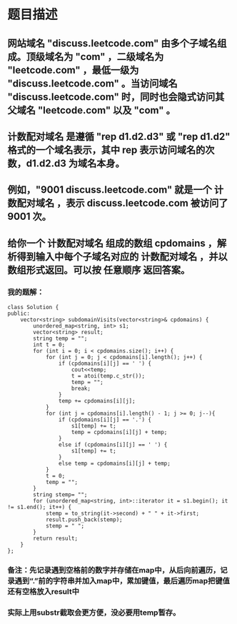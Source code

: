 # 题目描述
## 网站域名 "discuss.leetcode.com" 由多个子域名组成。顶级域名为 "com" ，二级域名为 "leetcode.com" ，最低一级为 "discuss.leetcode.com" 。当访问域名 "discuss.leetcode.com" 时，同时也会隐式访问其父域名 "leetcode.com" 以及 "com" 。
## 计数配对域名 是遵循 "rep d1.d2.d3" 或 "rep d1.d2" 格式的一个域名表示，其中 rep 表示访问域名的次数，d1.d2.d3 为域名本身。
## 例如，"9001 discuss.leetcode.com" 就是一个 计数配对域名 ，表示 discuss.leetcode.com 被访问了 9001 次。
## 给你一个 计数配对域名 组成的数组 cpdomains ，解析得到输入中每个子域名对应的 计数配对域名 ，并以数组形式返回。可以按 任意顺序 返回答案。
### 我的题解：
```
class Solution {
public:
    vector<string> subdomainVisits(vector<string>& cpdomains) {
        unordered_map<string, int> s1;
        vector<string> result;
        string temp = "";
        int t = 0;
        for (int i = 0; i < cpdomains.size(); i++) {
            for (int j = 0; j < cpdomains[i].length(); j++) {
                if (cpdomains[i][j] == ' ') {
                    cout<<temp;
                    t = atoi(temp.c_str());
                    temp = "";
                    break;
                }
                temp += cpdomains[i][j];
            }
            for (int j = cpdomains[i].length() - 1; j >= 0; j--){
                if (cpdomains[i][j] == '.') {
                    s1[temp] += t;
                    temp = cpdomains[i][j] + temp;
                }
                else if (cpdomains[i][j] == ' ') {
                    s1[temp] += t;
                }
                else temp = cpdomains[i][j] + temp;
            }
            t = 0;
            temp = "";
        }
        string stemp= "";
        for (unordered_map<string, int>::iterator it = s1.begin(); it != s1.end(); it++) {
            stemp = to_string(it->second) + " " + it->first;
            result.push_back(stemp);
            stemp = " ";
        }
        return result;
    }
};
```
### **备注**：先记录遇到空格前的数字并存储在map中，从后向前遍历，记录遇到“.”前的字符串并加入map中，累加键值，最后遍历map把键值还有空格放入result中
### 实际上用substr截取会更方便，没必要用temp暂存。